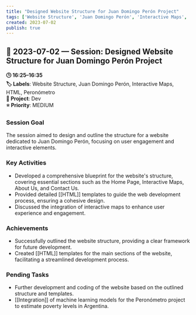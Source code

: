 ```yaml
---
title: "Designed Website Structure for Juan Domingo Perón Project"
tags: ['Website Structure', 'Juan Domingo Perón', 'Interactive Maps', 'HTML', 'Peronómetro']
created: 2023-07-02
publish: true
---
```


## 📅 2023-07-02 — Session: Designed Website Structure for Juan Domingo Perón Project

**🕒 16:25–16:35**  
**🏷️ Labels**: Website Structure, Juan Domingo Perón, Interactive Maps, HTML, Peronómetro  
**📂 Project**: Dev  
**⭐ Priority**: MEDIUM  


### Session Goal
The session aimed to design and outline the structure for a website dedicated to Juan Domingo Perón, focusing on user engagement and interactive elements.

### Key Activities
- Developed a comprehensive blueprint for the website's structure, covering essential sections such as the Home Page, Interactive Maps, About Us, and Contact Us.
- Provided detailed [[HTML]] templates to guide the web development process, ensuring a cohesive design.
- Discussed the integration of interactive maps to enhance user experience and engagement.

### Achievements
- Successfully outlined the website structure, providing a clear framework for future development.
- Created [[HTML]] templates for the main sections of the website, facilitating a streamlined development process.

### Pending Tasks
- Further development and coding of the website based on the outlined structure and templates.
- [[Integration]] of machine learning models for the Peronómetro project to estimate poverty levels in Argentina.
